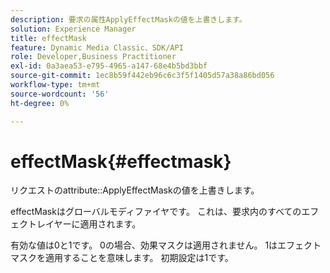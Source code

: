 ```yaml
---
description: 要求の属性ApplyEffectMaskの値を上書きします。
solution: Experience Manager
title: effectMask
feature: Dynamic Media Classic、SDK/API
role: Developer,Business Practitioner
exl-id: 0a3aea53-e795-4965-a147-68e4b5bd3bbf
source-git-commit: 1ec8b59f442eb96c6c3f5f1405d57a38a86bd056
workflow-type: tm+mt
source-wordcount: '56'
ht-degree: 0%

---
```


# effectMask{#effectmask}

リクエストのattribute::ApplyEffectMaskの値を上書きします。

effectMaskはグローバルモディファイヤです。 これは、要求内のすべてのエフェクトレイヤーに適用されます。

有効な値は0と1です。 0の場合、効果マスクは適用されません。 1はエフェクトマスクを適用することを意味します。 初期設定は1です。
